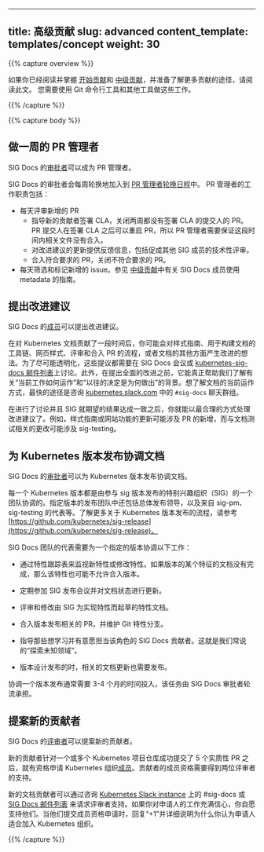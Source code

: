 <!--
---
title: Advanced contributing
slug: advanced
content_template: templates/concept
weight: 30
---
-->

---
title: 高级贡献
slug: advanced
content_template: templates/concept
weight: 30
---

{{% capture overview %}}

<!--
This page assumes that you've read and mastered the
[Start contributing](/docs/contribute/start/) and
[Intermediate contributing](/docs/contribute/intermediate/) topics and are ready
to learn about more ways to contribute. You need to use the Git command line
client and other tools for some of these tasks.
-->

如果你已经阅读并掌握 [开始贡献](/docs/contribute/start/)和 [中级贡献](/docs/contribute/intermediate/)，并准备了解更多贡献的途径，请阅读此文。
您需要使用 Git 命令行工具和其他工具做这些工作。

{{% /capture %}}

{{% capture body %}}

<!--
## Be the PR Wrangler for a week
-->

## 做一周的 PR 管理者

<!--
SIG Docs [approvers](/docs/contribute/participating/#approvers) can be PR
wranglers.
-->

SIG Docs 的[审批者](/docs/contribute/participating/#approvers)可以成为 PR 管理者。

<!--
SIG Docs approvers are added to the
[PR Wrangler rotation scheduler](https://github.com/kubernetes/website/wiki/PR-Wranglers)
for weekly rotations. The PR wrangler's duties include:
-->

SIG Docs 的审批者会每周轮换地加入到 [PR 管理者轮换日程](https://github.com/kubernetes/website/wiki/PR-Wranglers)中。
PR 管理者的工作职责包括：

<!--
- Review incoming pull requests daily.
  - Help new contributors sign the CLA, and close any PR where the CLA hasn't
    been signed for two weeks. PR authors can reopen the PR after signing the
    CLA, so this is a low-risk way to make sure nothing gets merged without a
    signed CLA.
  - Provide feedback on proposed changes, including helping facilitate technical
    review from members of other SIGs.
  - Merge PRs when they are ready, or close PRs that shouldn't be accepted.
- Triage and tag incoming issues daily. See
  [Intermediate contributing](/docs/contribute/intermediate/) for guidelines
  about how SIG Docs uses metadata.
-->

- 每天评审新增的 PR
  - 指导新的贡献者签署 CLA，关闭两周都没有签署 CLA 的提交人的 PR。
    PR 提交人在签署 CLA 之后可以重启 PR，所以 PR 管理者需要保证这段时间内相关文件没有合入。
  - 对改进建议的更新提供反馈信息，包括促成其他 SIG 成员的技术性评审。
  - 合入符合要求的 PR，关闭不符合要求的 PR。
- 每天筛选和标记新增的 issue。参见 [中级贡献](/docs/contribute/intermediate/)中有关 SIG Docs 成员使用 metadata 的指南。

<!--
## Propose improvements
-->

## 提出改进建议

<!--
SIG Docs
[members](/docs/contribute/participating/#members) can propose improvements.
-->

SIG Docs 的[成员](/docs/contribute/participating/#members)可以提出改进建议。

<!--
After you've been contributing to the Kubernetes documentation for a while, you
may have ideas for improvement to the style guide, the toolchain used to build
the documentation, the website style, the processes for reviewing and merging
pull requests, or other aspects of the documentation. For maximum transparency,
these types of proposals need to be discussed in a SIG Docs meeting or on the
[kubernetes-sig-docs mailing list](https://groups.google.com/forum/#!forum/kubernetes-sig-docs).
In addition, it can really help to have some context about the way things
currently work and why past decisions have been made before proposing sweeping
changes. The quickest way to get answers to questions about how the documentation
currently works is to ask in the `#sig-docs` Slack channel on
[kubernetes.slack.com](https://kubernetes.slack.com)
-->

在对 Kubernetes 文档贡献了一段时间后，你可能会对样式指南、用于构建文档的工具链、网页样式、评审和合入 PR 的流程，或者文档的其他方面产生改进的想法。为了尽可能透明化，这些提议都需要在 SIG Docs 会议或 [kubernetes-sig-docs 邮件列表](https://groups.google.com/forum/#!forum/kubernetes-sig-docs)上讨论。此外，在提出全面的改进之前，它能真正帮助我们了解有关“当前工作如何运作”和“以往的决定是为何做出”的背景。想了解文档的当前运作方式，最快的途径是咨询 [kubernetes.slack.com](https://kubernetes.slack.com) 中的 `#sig-docs` 聊天群组。

<!--
After the discussion has taken place and the SIG is in agreement about the desired
outcome, you can work on the proposed changes in the way that is the most
appropriate. For instance, an update to the style guide or the website's
functionality might involve opening a pull request, while a change related to
documentation testing might involve working with sig-testing.
-->

在进行了讨论并且 SIG 就期望的结果达成一致之后，你就能以最合理的方式处理改进建议了。例如，样式指南或网站功能的更新可能涉及 PR 的新增，而与文档测试相关的更改可能涉及 sig-testing。

<!--
## Coordinate docs for a Kubernetes release
-->

## 为 Kubernetes 版本发布协调文档

<!--
SIG Docs [approvers](/docs/contribute/participating/#approvers) can coordinate
docs for a Kubernetes release.
-->

SIG Docs 的[审批者](/docs/contribute/participating/#approvers)可以为 Kubernetes 版本发布协调文档。

<!--
Each Kubernetes release is coordinated by a team of people participating in the
sig-release Special Interest Group (SIG). Others on the release team for a given
release include an overall release lead, as well as representatives from sig-pm,
sig-testing, and others. To find out more about Kubernetes release processes,
refer to
[https://github.com/kubernetes/sig-release](https://github.com/kubernetes/sig-release).
-->

每一个 Kubernetes 版本都是由参与 sig 版本发布的特别兴趣组织（SIG）的一个团队协调的。指定版本的发布团队中还包括总体发布领导，以及来自 sig-pm、sig-testing 的代表等。了解更多关于 Kubernetes 版本发布的流程，请参考 [https://github.com/kubernetes/sig-release](https://github.com/kubernetes/sig-release)。

<!--
The SIG Docs representative for a given release coordinates the following tasks:
-->

SIG Docs 团队的代表需要为一个指定的版本协调以下工作：

<!--
- Monitor the feature-tracking spreadsheet for new or changed features with an
  impact on documentation. If documentation for a given feature won't be ready
  for the release, the feature may not be allowed to go into the release.
-->

- 通过特性跟踪表来监视新特性或修改特性。如果版本的某个特征的文档没有完成，那么该特性也可能不允许合入版本。

<!--
- Attend sig-release meetings regularly and give updates on the status of the
  docs for the release.
-->

- 定期参加 SIG 发布会议并对文档状态进行更新。

<!--
- Review and copyedit feature documentation drafted by the SIG responsible for
  implementing the feature.
-->

- 评审和修改由 SIG 为实现特性而起草的特性文档。

<!--
- Merge release-related pull requests and maintain the Git feature branch for
  the release.
-->

- 合入版本发布相关的 PR，并维护 Git 特性分支。

<!--
- Mentor other SIG Docs contributors who want to learn how to do this role in
  the future. This is known as "shadowing".
-->

- 指导那些想学习并有意愿担当该角色的 SIG Docs 贡献者。这就是我们常说的“探索未知领域”。

<!--
- Publish the documentation changes related to the release when the release
  artifacts are published.
-->

- 版本设计发布的时，相关的文档更新也需要发布。

<!--
Coordinating a release is typically a 3-4 month commitment, and the duty is
rotated among SIG Docs approvers.
-->

协调一个版本发布通常需要 3-4 个月的时间投入，该任务由 SIG Docs 审批者轮流承担。

<!--
## Sponsor a new contributor
-->

## 提案新的贡献者

<!--
SIG Docs [reviewers](/docs/contribute/participating/#reviewers) can sponsor
new contributors.
-->

SIG Docs 的[评审者](/docs/contribute/participating/#reviewers)可以提案新的贡献者。

<!--
After a new contributor has successfully submitted 5 substantive pull requests
to one or more Kubernetes repositiries, they are eligible to apply for
[membership](/docs/contribute/participating#members) in the Kubernetes
organization. The contributor's membership needs to be backed by two sponsors
who are already reviewers.
-->

新的贡献者针对一个或多个 Kubernetes 项目仓库成功提交了 5 个实质性 PR 之后，就有资格申请 Kubernetes 组织[成员](/docs/contribute/participating#members)。贡献者的成员资格需要得到两位评审者的支持。

<!--
New docs contributors can request sponsors by asking in the #sig-docs channel
on the [Kubernetes Slack instance](https://kubernetes.slack.com) or on the
[SIG Docs mailing list](https://groups.google.com/forum/#!forum/kubernetes-sig-docs).
If you feel confident about the applicant's work, you volunteer to sponsor them.
When they submit their membership application, reply to the application with a
"+1" and include details about why you think the applicant is a good fit for
membership in the Kubernetes organization.
-->

新的文档贡献者可以通过咨询 [Kubernetes Slack instance](https://kubernetes.slack.com) 上的 #sig-docs 或 [SIG Docs 邮件列表](https://groups.google.com/forum/#!forum/kubernetes-sig-docs) 来请求评审者支持。如果你对申请人的工作充满信心，你自愿支持他们。当他们提交成员资格申请时，回复“+1”并详细说明为什么你认为申请人适合加入 Kubernetes 组织。

{{% /capture %}}


